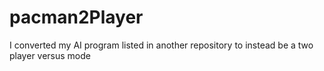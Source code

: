# pacman2Player
I converted my AI program listed in another repository to instead be a two player versus mode
